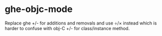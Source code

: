 # ghe-objc-mode
Replace ghe +/- for additions and removals and use ÷/× instead which is harder to confuse with obj-C +/- for class/instance method.
